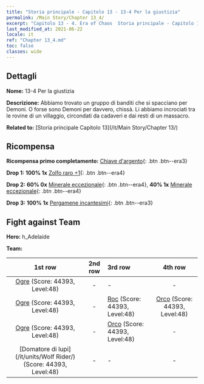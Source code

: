 ```yaml
---
title: "Storia principale - Capitolo 13 - 13-4 Per la giustizia"
permalink: /Main Story/Chapter 13_4/
excerpt: "Capitolo 13 - 4. Era of Chaos  Storia principale - Capitolo 13_4. 13-4 Per la giustizia"
last_modified_at: 2021-06-22
locale: it
ref: "Chapter 13_4.md"
toc: false
classes: wide
---
```


## Dettagli

 **Nome:** 13-4 Per la giustizia

 **Descrizione:** Abbiamo trovato un gruppo di banditi che si spacciano per Demoni. O forse sono Demoni per davvero, chissà. Li abbiamo incrociati tra le rovine di un villaggio, circondati da cadaveri e dai resti di un massacro.

 **Related to:** [Storia principale Capitolo 13](/it/Main Story/Chapter 13/)

## Ricompensa

 **Ricompensa primo completamento:** [Chiave d'argento](/ItemsIT/con_693/){: .btn .btn--era3}

 **Drop 1:** **100% 1x** [Zolfo raro +1](/ItemsIT/mat_43/){: .btn .btn--era4}

 **Drop 2:** **60% 0x** [Minerale eccezionale](/ItemsIT/mat_33/){: .btn .btn--era4}, **40% 1x** [Minerale eccezionale](/ItemsIT/mat_33/){: .btn .btn--era4}

 **Drop 3:** **100% 1x** [Pergamene incantesimi](/ItemsIT/con_694/){: .btn .btn--era3}


## Fight against Team
 **Hero:** h_Adelaide

 **Team:**


  | 1st row | 2nd row | 3rd row | 4th row |
  |:----:|:----:|:----|:----:|
  | [Ogre](/it/units/Ogre/) (Score: 44393, Level:48)  | - | - | - |
  | [Ogre](/it/units/Ogre/) (Score: 44393, Level:48)  | - | [Roc](/it/units/Roc/) (Score: 44393, Level:48)  | [Orco](/it/units/Orc/) (Score: 44393, Level:48)  |
  | [Ogre](/it/units/Ogre/) (Score: 44393, Level:48)  | - | [Orco](/it/units/Orc/) (Score: 44393, Level:48)  | - |
  | [Domatore di lupi](/it/units/Wolf Rider/) (Score: 44393, Level:48)  | - | - | - |


